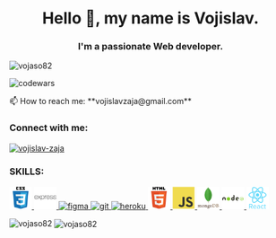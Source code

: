 <h1 align="center">Hello 👋, my name is Vojislav.</h1>
<h3 align="center">I'm a passionate Web developer.</h3>
<div display="flex" flex-direction="row">
<p align="left"> <img src="https://komarev.com/ghpvc/?username=vojaso82&label=Profile%20views&color=0e75b6&style=flat" alt="vojaso82" /> </p>
<p align="left"> <img src="https://www.codewars.com/users/vojaso82/badges/micro" alt="codewars"/> </p>
</div>
📫 How to reach me: **vojislavzaja@gmail.com**

<h3 align="left">Connect with me:</h3>
<p align="left">
<a href="https://linkedin.com/in/vojislav-zaja" target="blank"><img align="center" src="https://raw.githubusercontent.com/rahuldkjain/github-profile-readme-generator/master/src/images/icons/Social/linked-in-alt.svg" alt="vojislav-zaja" height="30" width="40" /></a>
</p>

<h3 align="left">SKILLS:</h3>
<p align="left"> <a href="https://www.w3schools.com/css/" target="_blank"> <img src="https://raw.githubusercontent.com/devicons/devicon/master/icons/css3/css3-original-wordmark.svg" alt="css3" width="40" height="40"/> </a> <a href="https://expressjs.com" target="_blank"> <img src="https://raw.githubusercontent.com/devicons/devicon/master/icons/express/express-original-wordmark.svg" alt="express" width="40" height="40"/> </a> <a href="https://www.figma.com/" target="_blank"> <img src="https://www.vectorlogo.zone/logos/figma/figma-icon.svg" alt="figma" width="40" height="40"/> </a> <a href="https://git-scm.com/" target="_blank"> <img src="https://www.vectorlogo.zone/logos/git-scm/git-scm-icon.svg" alt="git" width="40" height="40"/> </a> <a href="https://heroku.com" target="_blank"> <img src="https://www.vectorlogo.zone/logos/heroku/heroku-icon.svg" alt="heroku" width="40" height="40"/> </a> <a href="https://www.w3.org/html/" target="_blank"> <img src="https://raw.githubusercontent.com/devicons/devicon/master/icons/html5/html5-original-wordmark.svg" alt="html5" width="40" height="40"/> </a> <a href="https://developer.mozilla.org/en-US/docs/Web/JavaScript" target="_blank"> <img src="https://raw.githubusercontent.com/devicons/devicon/master/icons/javascript/javascript-original.svg" alt="javascript" width="40" height="40"/> </a> <a href="https://www.mongodb.com/" target="_blank"> <img src="https://raw.githubusercontent.com/devicons/devicon/master/icons/mongodb/mongodb-original-wordmark.svg" alt="mongodb" width="40" height="40"/> </a> <a href="https://nodejs.org" target="_blank"> <img src="https://raw.githubusercontent.com/devicons/devicon/master/icons/nodejs/nodejs-original-wordmark.svg" alt="nodejs" width="40" height="40"/> </a> <a href="https://reactjs.org/" target="_blank"> <img src="https://raw.githubusercontent.com/devicons/devicon/master/icons/react/react-original-wordmark.svg" alt="react" width="40" height="40"/> </a> </p>

<p><img align="left" src="https://github-readme-stats.vercel.app/api/top-langs?username=vojaso82&show_icons=true&locale=en&layout=compact" alt="vojaso82" /></p>

<p>&nbsp;<img align="center" width="350px "src="https://github-readme-stats.vercel.app/api?username=vojaso82&show_icons=true&locale=en" alt="vojaso82" /></p>
